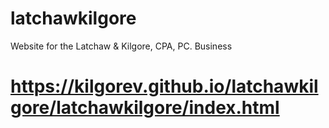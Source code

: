 # latchawkilgore
Website for the Latchaw &amp; Kilgore, CPA, PC. Business
# https://kilgorev.github.io/latchawkilgore/latchawkilgore/index.html
